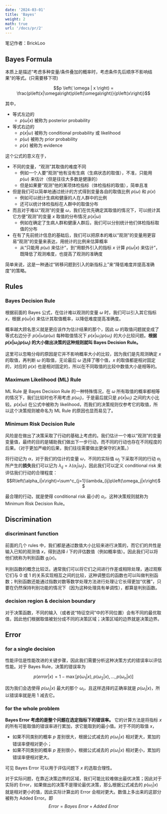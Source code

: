 ```yaml
---
date: '2024-03-01'
title: 'Bayes'
weight: 2
math: true
url: '/docs/pr/2'
---
```


笔记作者：BrickLoo

## Bayes Formula

本质上是描述“考虑多种变量/条件叠加的概率时，考虑条件先后顺序不影响结果”的等式。(只需要移下项)

$$p \left( \omega | x \right) = \frac{p\left(x|\omega\right)p\left(\omega\right)}{p\left(x\right)}$$

其中，
- 等式左边的
  - $p \left( \omega | x \right)$ 被称为 posterior probability
- 等式右边的
  - $p\left(x|\omega\right)$ 被称为 conditional probability 或 likelihood
  - $p\left(\omega\right)$ 被称为 prior probability
  - $p\left(x\right)$ 被称为 evidence

这个公式的意义在于，
- 不同的变量，“观测”其取值的难度不同
  - 例如一个人要“观测”他有没有生病（生病状态的取值），不准，只能用 $p\left(\omega\right)$ 来估计（但是往往大多数是健康的）
  - 但是如果要“观测”他的某项体检指标（体检指标的取值），简单且准
- 但是我们可以简单地通过统计的方式得到变量各自的取值比例 $p\left(\omega\right)$ 和 $p\left(x\right)$
  - 例如可以统计生病和健康的人在人群中的比例
  - 还可以统计体检指标在人群中的取值分布
- 而且对于难以“观测”的变量 $\omega$，我们在优先确定其取值的情况下，可以统计其它方便“观测”的变量 $x$ 取值的分布情况 $p\left(x|\omega\right)$ 
  - 例如在确定了生病人群和健康人群后，我们可以分别统计他们体检指标取值的分布
- 在有了先前统计信息的基础后，我们可以把原本的难以“观测”的变量用更容易“观测”的变量来表达，用统计的比例来估算概率
  - 从“只能用 $p\left(\omega\right)$ 来估计”，到“用额外引入的指标 $x$ 计算 $p \left( \omega | x \right)$ 来估计”，既降低了观测难度，也提高了观测的准确度

简单来说，这是一种通过“转移问题到引入的新指标上”来“降低难度并提高准确度”的策略。

## Rules

### Bayes Decision Rule

根据前面的 Bayes 公式，在估计难以观测的变量 $\omega$ 时，我们可以引入其它指标 $x$，根据 $p \left( \omega | x \right)$ 来估计其取值概率，以降低难度提高准确度。

概率越大顾名思义就是更应该作为估计结果的那个，因此 $\omega$ 的取值问题就变成了等式右边分子 $p\left(x|\omega\right)p\left(\omega\right)$ 每种取值情况下 $p\left(x|\omega_i\right)p\left(\omega_i\right)$ 的大小比较问题。**根据 $p\left(x|\omega_i\right)p\left(\omega_i\right)$ 的大小做出决策的这种规则就叫 Bayes Decision Rule。**

这里可以忽略分母的原因是它并不影响概率大小的比较，因为我们是先观测确定 $x$ 的取值，再判断 $\omega$ 的取值，无论最后 $\omega$ 选择了哪个值，$x$ 的取值都是相对固定的，对应的 $p\left(x\right)$ 也是相对固定的，所以在不同取值的比较中数值大小是相等的。

### Maximum Likelihood (ML) Rule

ML Rule 是 Bayes Decision Rule 的一种特殊情况，在 $\omega$ 所有取值的概率都相等的情况下，我们比较时也不用考虑 $p\left(\omega_i\right)$，于是最后就只是 $p\left(x|\omega_i\right)$ 之间的大小比较。$p\left(x|\omega\right)$ 在公式中被称为 likelihood，而我们的决策规则仅参考它的取值，所以这个决策规则被命名为 ML Rule 的原因也显而易见了。

### Minimum Risk Decision Rule

风险是在做出了决策采取了行动的基础上考虑的。我们估计一个难以“观测”的变量变量值，最终的目的是辅助我们做出下一步行动，而不同的行动也存在不同程度的后果。（对于更加严峻的后果，我们往往需要做出更保守的决策。）

将行动记为 $\alpha$，对于我们的估计的变量 $\omega$，不同的实际值 $\omega_j$ 下采取不同的行动 $\alpha_i$ 所产生的**损失**我们可以记为 $\lambda_{ij} = \lambda\left(\alpha_i|\omega_j\right)$，因此我们可以定义 conditional risk 来评估我们行动的合理程度：
$$R\left(\alpha_i|x\right)=\sum^c_{j=1}\lambda_{ij}p\left(\omega_j|x\right)$$

最合理的行动，就是使得 conditional risk 最小的 $\alpha_i$，这种决策规则就称为 Minimum Risk Decision Rule。

## Discrimination

### discriminant function

前面的几个 rules 中，我们都是通过数值大小比较来进行决策的，而它们的共性是输入已知的观测值 $x$，得到选择 $i$ 下的评估数值（例如概率值）。因此我们可以将他们统称为判别函数 $g_i\left(x\right)$。

判别函数的概念比较泛。通常我们可以将它们之间进行作差或相除处理，通过观察它们与 $0$ 或 $1$ 的关系实现相互之间的比较，这种调整后的函数也可以叫做判别函数；判别函数还能通过指数对数等数学处理方法进行处理让它长得更加“优雅”，只要在仍然保持判别功能的情况下（因为这种处理具有单调性），都算是判别函数。

### decision region & decision boundary

对于决策函数，不同的输入（或者说“特征空间”中的不同位置）会有不同的最优取值，因此他们根据取值被划分成不同的决策区域；决策区域的边界就是决策边界。

## Error

### for a single decision

性能评估是性能改进的关键步骤，因此我们需要分析这种决策方式的错误率以评估性能。对于 Bayes Rule，决策的错误率为

$$p(error|x)=1-\mathop{max}\big[p(\omega_1|x),p(\omega_2|x),\dots,p(\omega_n|x)\big]$$

因为我们会选使得 $p\left(\omega_i|x\right)$ 最大的那个 $\omega_i$，且这样选择的正确率就是 $p\left(\omega_i|x\right)$，所以错误率就是用 $1$ 减去它。

### for the whole problem

**Bayes Error 考虑的是整个问题在选定指标下的错误率。** 它的计算方法是将指标 $x$ 的所有可能取值的错误率进行累加，求它能取到的最小值。对于不同的取值 $x$，
- 如果不同类别的概率 $p$ 差别很大，根据公式减去的 $p\left(\omega_i|x\right)$ 相对更大，累加的错误率便相对更小；
- 如果不同类别的概率 $p$ 差别很小，根据公式减去的 $p\left(\omega_i|x\right)$ 相对更小，累加的错误率便相对更大。

可见 Bayes Error 可以用于评估问题下 $x$ 的选取合理性。

对于实际问题，在靠近决策边界的区域，我们可能比较难做出最优决策；因此对于实际的 Error，如果做出的决策不是理论最优决策，那么根据公式减去的 $p\left(\omega_i|x\right)$ 就是相对更小的值，因此实际计算出的 Error 会相对更大。数值上多出来的这部分被称为 Added Error。即
$$Error = Bayes\ Error + Added\ Error$$